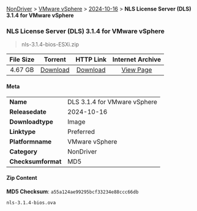 
[NonDriver](/README.md)  >  [VMware vSphere](/index/NonDriver/VMware_vSphere.md)  >  [2024-10-16](/index/NonDriver/VMware_vSphere/2024-10-16.md)  >  **NLS License Server (DLS) 3.1.4 for VMware vSphere**


###    NLS License Server (DLS) 3.1.4 for VMware vSphere

> nls-3.1.4-bios-ESXi.zip   


| **File Size** | **Torrent**  | **HTTP Link** | **Internet Archive** |
|:-------------:|:------------:|:-------------:|:--------------------:|
| 4.67 GB |  [Download](https://archive.org/download/nvgpu_nls-3.1.4-bios-ESXi.zip/nvgpu_nls-3.1.4-bios-ESXi.zip_archive.torrent)       | [Download](https://archive.org/compress/nvgpu_nls-3.1.4-bios-ESXi.zip) | [View Page](https://archive.org/details/nvgpu_nls-3.1.4-bios-ESXi.zip)       |

#### Meta

<table>
<tr><td><strong>Name</strong></td><td>DLS 3.1.4 for VMware vSphere</td></tr>
<tr><td><strong>Releasedate</strong></td><td>2024-10-16</td></tr>
<tr><td><strong>Downloadtype</strong></td><td>Image</td></tr>
<tr><td><strong>Linktype</strong></td><td>Preferred</td></tr>
<tr><td><strong>Platformname</strong></td><td>VMware vSphere</td></tr>
<tr><td><strong>Category</strong></td><td>NonDriver</td></tr>
<tr><td><strong>Checksumformat</strong></td><td>MD5</td></tr>
</table>

#### Zip Content

**MD5 Checksum**: `a55a124ae99295bcf33234e88ccc66db`

```text
nls-3.1.4-bios.ova
```